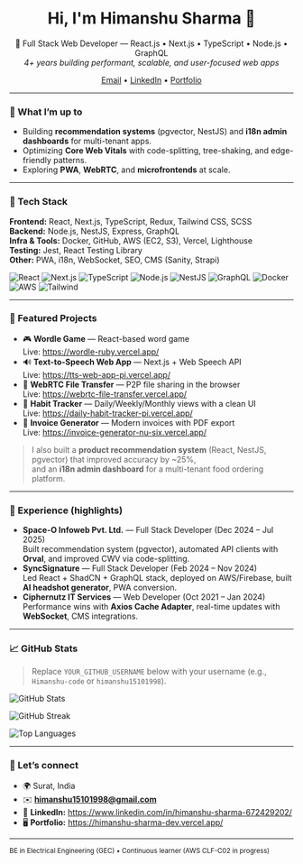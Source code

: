 <!-- Profile README for Himanshu Sharma -->
<!-- Tip: Rename the repo to YOUR_GITHUB_USERNAME and place this as README.md -->

<h1 align="center">Hi, I'm Himanshu Sharma 👋</h1>
<p align="center">
  🚀 Full Stack Web Developer — React.js • Next.js • TypeScript • Node.js • GraphQL<br/>
  <em>4+ years building performant, scalable, and user-focused web apps</em>
</p>

<p align="center">
  <a href="mailto:himanshu15101998@gmail.com">Email</a> •
  <a href="https://www.linkedin.com/in/himanshu-sharma-672429202/">LinkedIn</a> •
  <a href="https://himanshu-sharma-dev.vercel.app/">Portfolio</a>
</p>

---

### 🔭 What I’m up to
- Building **recommendation systems** (pgvector, NestJS) and **i18n admin dashboards** for multi-tenant apps.  
- Optimizing **Core Web Vitals** with code-splitting, tree-shaking, and edge-friendly patterns.  
- Exploring **PWA**, **WebRTC**, and **microfrontends** at scale. 

---

### 🧰 Tech Stack
**Frontend:** React, Next.js, TypeScript, Redux, Tailwind CSS, SCSS  
**Backend:** Node.js, NestJS, Express, GraphQL  
**Infra & Tools:** Docker, GitHub, AWS (EC2, S3), Vercel, Lighthouse  
**Testing:** Jest, React Testing Library  
**Other:** PWA, i18n, WebSocket, SEO, CMS (Sanity, Strapi)

<p>
  <img alt="React" src="https://img.shields.io/badge/React-20232A?logo=react&logoColor=61DAFB" />
  <img alt="Next.js" src="https://img.shields.io/badge/Next.js-000000?logo=nextdotjs&logoColor=white" />
  <img alt="TypeScript" src="https://img.shields.io/badge/TypeScript-3178C6?logo=typescript&logoColor=white" />
  <img alt="Node.js" src="https://img.shields.io/badge/Node.js-339933?logo=nodedotjs&logoColor=white" />
  <img alt="NestJS" src="https://img.shields.io/badge/NestJS-E0234E?logo=nestjs&logoColor=white" />
  <img alt="GraphQL" src="https://img.shields.io/badge/GraphQL-E10098?logo=graphql&logoColor=white" />
  <img alt="Docker" src="https://img.shields.io/badge/Docker-2496ED?logo=docker&logoColor=white" />
  <img alt="AWS" src="https://img.shields.io/badge/AWS-232F3E?logo=amazon-aws&logoColor=FF9900" />
  <img alt="Tailwind" src="https://img.shields.io/badge/Tailwind-38B2AC?logo=tailwindcss&logoColor=white" />
</p>

---

### 🌟 Featured Projects
- 🎮 **Wordle Game** — React-based word game  
  Live: https://wordle-ruby.vercel.app/  
- 🔊 **Text-to-Speech Web App** — Next.js + Web Speech API  
  Live: https://tts-web-app-pi.vercel.app/  
- 🔗 **WebRTC File Transfer** — P2P file sharing in the browser  
  Live: https://webrtc-file-transfer.vercel.app/  
- 📅 **Habit Tracker** — Daily/Weekly/Monthly views with a clean UI  
  Live: https://daily-habit-tracker-pi.vercel.app/  
- 🧾 **Invoice Generator** — Modern invoices with PDF export  
  Live: https://invoice-generator-nu-six.vercel.app/

> I also built a **product recommendation system** (React, NestJS, pgvector) that improved accuracy by ~25%,  
> and an **i18n admin dashboard** for a multi-tenant food ordering platform. 

---

### 💼 Experience (highlights)
- **Space-O Infoweb Pvt. Ltd.** — Full Stack Developer (Dec 2024 – Jul 2025)  
  Built recommendation system (pgvector), automated API clients with **Orval**, and improved CWV via code-splitting.   
- **SyncSignature** — Full Stack Developer (Feb 2024 – Nov 2024)  
  Led React + ShadCN + GraphQL stack, deployed on AWS/Firebase, built **AI headshot generator**, PWA conversion.   
- **Ciphernutz IT Services** — Web Developer (Oct 2021 – Jan 2024)  
  Performance wins with **Axios Cache Adapter**, real-time updates with **WebSocket**, CMS integrations. 

---

### 📈 GitHub Stats
> Replace `YOUR_GITHUB_USERNAME` below with your username (e.g., `Himanshu-code` or `himanshu15101998`).

<p>
  <img
    src="https://github-readme-stats.vercel.app/api?username=YOUR_GITHUB_USERNAME&show_icons=true&rank_icon=github"
    alt="GitHub Stats" />
</p>
<p>
  <img
    src="https://github-readme-streak-stats.herokuapp.com?user=YOUR_GITHUB_USERNAME"
    alt="GitHub Streak" />
</p>
<p>
  <img
    src="https://github-readme-stats.vercel.app/api/top-langs/?username=YOUR_GITHUB_USERNAME&layout=compact"
    alt="Top Languages" />
</p>

---

### 🤝 Let’s connect
- 🌍 Surat, India  
- ✉️ **himanshu15101998@gmail.com**  
- 💼 **LinkedIn:** https://www.linkedin.com/in/himanshu-sharma-672429202/  
- 🖥️ **Portfolio:** https://himanshu-sharma-dev.vercel.app/

---

<sub>BE in Electrical Engineering (GEC) • Continuous learner (AWS CLF-C02 in progress)</sub>
